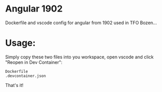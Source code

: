 # Angular 1902
Dockerfile and vscode config for angular from 1902 used in TFO Bozen...

# Usage:
Simply copy these two files into you workspace, open vscode and click "Reopen in Dev Container":
```
Dockerfile
.devcontainer.json
```
That's it!
